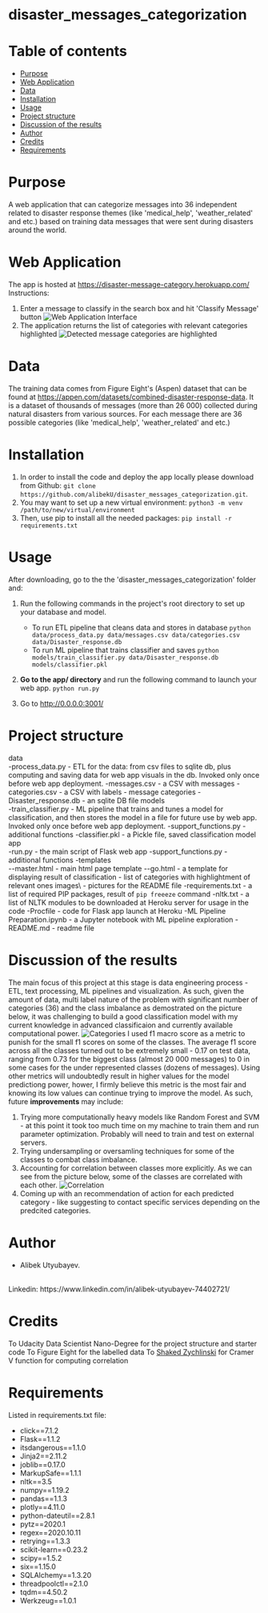 # disaster_messages_categorization

# Table of contents
- [Purpose](#purpose)
- [Web Application](#web-application)
- [Data](#data)
- [Installation](#installation)
- [Usage](#usage)
- [Project structure](#project-structure)
- [Discussion of the results](#discussion-of-the-results)
- [Author](#author)
- [Credits](#credits)
- [Requirements](#requirements)


# Purpose
A web application that can categorize messages into 36 independent related to disaster response themes (like 'medical_help', 'weather_related' and etc.) based on training data messages that were sent during disasters around the world.

# Web Application
The app is hosted at https://disaster-message-category.herokuapp.com/ 
<br/>
Instructions:
1. Enter a message to classify in the search box and hit 'Classify Message' button 
![Web Application Interface](images/screenshot1.png)
2. The application returns the list of categories with relevant categories highlighted
![Detected message categories are highlighted](images/screenshot2.png)


# Data
The training data comes from Figure Eight's (Aspen) dataset that can be found at https://appen.com/datasets/combined-disaster-response-data. It is a dataset of thousands of messages (more than 26 000) collected during natural disasters from various sources.
For each message there are 36 possible categories (like 'medical_help', 'weather_related' and etc.)

# Installation
1. In order to install the code and deploy the app locally please download from Github: `git clone https://github.com/alibekU/disaster_messages_categorization.git`.
2. You may want to set up a new virtual environment: `python3 -m venv /path/to/new/virtual/environment` 
3. Then, use pip to install all the needed packages: `pip install -r requirements.txt`

# Usage
After downloading, go to the the 'disaster_messages_categorization' folder and:
1. Run the following commands in the project's root directory to set up your database and model.

    - To run ETL pipeline that cleans data and stores in database
        `python data/process_data.py data/messages.csv data/categories.csv data/Disaster_response.db`
    - To run ML pipeline that trains classifier and saves
        `python models/train_classifier.py data/Disaster_response.db models/classifier.pkl`

2. **Go to the app/ directory** and run the following command to launch your web app.
    `python run.py`

3. Go to http://0.0.0.0:3001/

# Project structure 
data\
-process_data.py - ETL for the data: from csv files to sqlite db, plus computing and saving data for web app visuals in the db. Invoked only once before web app deployment.
-messages.csv - a CSV with messages
-categories.csv - a CSV with labels - message categories
-Disaster_response.db - an sqlite DB file
models\
-train_classifier.py - ML pipeline that trains and tunes a model for classification, and then stores the model in a file for future use by web app. Invoked only once before web app deployment.
-support_functions.py - additional functions
-classifier.pkl - a Pickle file, saved classification model
app\
-run.py - the main script of Flask web app
-support_functions.py - additional functions
-templates\
 --master.html - main html page template
 --go.html - a template for displaying result of classification - list of categories with highlightment of relevant ones
images\ - pictures for the README file
-requirements.txt - a list of required PIP packages, result of `pip freeeze` command
-nltk.txt - a list of NLTK modules to be downloaded at Heroku server for usage in the code
-Procfile - code for Flask app launch at Heroku
-ML Pipeline Preparation.ipynb - a Jupyter notebook with ML pipeline exploration
-README.md - readme file

# Discussion of the results
The main focus of this project at this stage is data engineering process - ETL, text processing, ML pipelines and visualization.
As such, given the amount of data, multi label nature of the problem with significant number of categories (36) and the class imbalance as demostrated on the picture below, it was challenging to build a good classification model with my current knowledge in advanced classificaion and currently available computational power.
![Categories](images/screenshot4.png)
I used f1 macro score as a metric to punish for the small f1 scores on some of the classes. The average f1 score across all the classes turned out to be extremely small - 0.17 on test data, ranging from 0.73 for the biggest class (almost 20 000 messages) to 0 in some cases for the under represented classes (dozens of messages). Using other metrics will undoubtedly result in higher values for the model predictiong power, hower, I firmly believe this metric is the most fair and knowing its low values can continue trying to improve the model.
As such, future **improvements** may include:
1. Trying more computationally heavy models like Random Forest and SVM - at this point it took too much time on my machine to train them and run parameter optimization. Probably will need to train and test on external servers.
2. Trying undersampling or oversamling techniques for some of the classes to combat class imbalance.
3. Accounting for correlation between classes more explicitly. As we can see from the picture below, some of the classes are correlated with each other.
![Correlation](images/screenshot5.png)
4. Coming up with an recommendation of action for each predicted category - like suggesting to contact specific services depending on the predcited categories.

# Author 
- Alibek Utyubayev. 
<br/>
Linkedin: https://www.linkedin.com/in/alibek-utyubayev-74402721/

# Credits
To Udacity Data Scientist Nano-Degree for the project structure and starter code
To Figure Eight for the labelled data
To [Shaked Zychlinski](https://towardsdatascience.com/the-search-for-categorical-correlation-a1cf7f1888c9) for Cramer V function for computing correlation

# Requirements
Listed in requirements.txt file:
- click==7.1.2
- Flask==1.1.2
- itsdangerous==1.1.0
- Jinja2==2.11.2
- joblib==0.17.0
- MarkupSafe==1.1.1
- nltk==3.5
- numpy==1.19.2
- pandas==1.1.3
- plotly==4.11.0
- python-dateutil==2.8.1
- pytz==2020.1
- regex==2020.10.11
- retrying==1.3.3
- scikit-learn==0.23.2
- scipy==1.5.2
- six==1.15.0
- SQLAlchemy==1.3.20
- threadpoolctl==2.1.0
- tqdm==4.50.2
- Werkzeug==1.0.1

